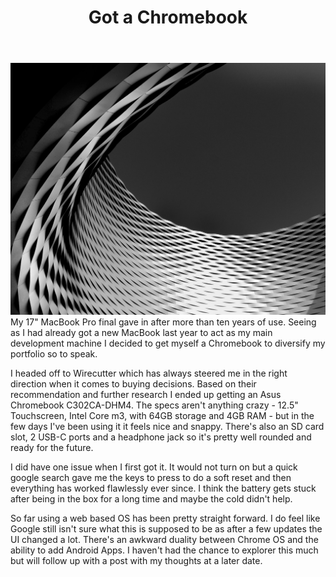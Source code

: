 ﻿---
title: Got a Chromebook
subTitle: First impressions
category: "Hardware"
cover: stefan-odobasu-1209110-unsplash.jpg
---
![Unsplash](stefan-odobasu-1209110-unsplash.jpg)
My 17" MacBook Pro final gave in after more than ten years of use. Seeing as I had already got a new MacBook last year to act as my main development machine I decided to get myself a Chromebook to diversify my portfolio so to speak.

I headed off to Wirecutter which has always steered me in the right direction when it comes to buying decisions. Based on their recommendation and further research I ended up getting an Asus Chromebook C302CA-DHM4. The specs aren't anything crazy - 12.5" Touchscreen, Intel Core m3, with 64GB storage and 4GB RAM - but in the few days I've been using it it feels nice and snappy. There's also an SD card slot, 2 USB-C ports and a headphone jack so it's pretty well rounded and ready for the future.

I did have one issue when I first got it. It would not turn on but a quick google search gave me the keys to press to do a soft reset and then everything has worked flawlessly ever since. I think the battery gets stuck after being in the box for a long time and maybe the cold didn't help.

So far using a web based OS has been pretty straight forward. I do feel like Google still isn't sure what this is supposed to be as after a few updates the UI changed a lot. There's an awkward duality between Chrome OS and the ability to add Android Apps. I haven't had the chance to explorer this much but will follow up with a post with my thoughts at a later date.


